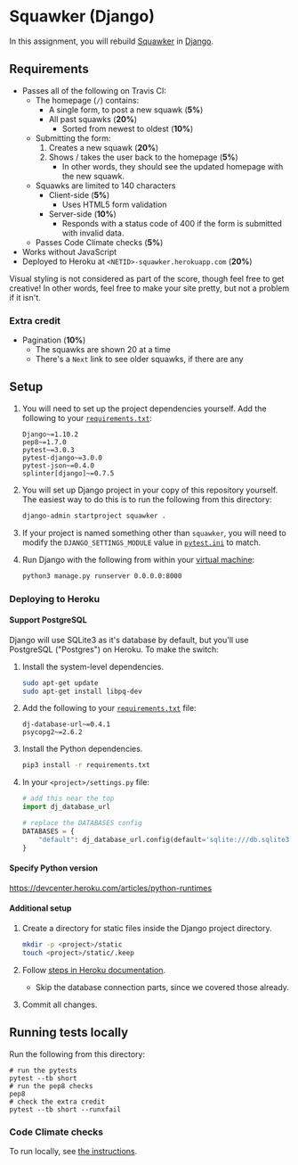 # Squawker (Django)

In this assignment, you will rebuild [Squawker](https://github.com/startup-systems/squawker) in [Django](https://www.djangoproject.com/).

## Requirements

* Passes all of the following on Travis CI:
    * The homepage (`/`) contains:
        * A single form, to post a new squawk (**5%**)
        * All past squawks (**20%**)
            * Sorted from newest to oldest (**10%**)
    * Submitting the form:
        1. Creates a new squawk (**20%**)
        1. Shows / takes the user back to the homepage (**5%**)
            * In other words, they should see the updated homepage with the new squawk.
    * Squawks are limited to 140 characters
        * Client-side (**5%**)
            * Uses HTML5 form validation
        * Server-side (**10%**)
            * Responds with a status code of 400 if the form is submitted with invalid data.
    * Passes Code Climate checks (**5%**)
* Works without JavaScript
* Deployed to Heroku at `<NETID>-squawker.herokuapp.com` (**20%**)

Visual styling is not considered as part of the score, though feel free to get creative! In other words, feel free to make your site pretty, but not a problem if it isn't.

### Extra credit

* Pagination (**10%**)
    * The squawks are shown 20 at a time
    * There's a `Next` link to see older squawks, if there are any

## Setup

1. You will need to set up the project dependencies yourself. Add the following to your [`requirements.txt`](requirements.txt):

    ```
    Django~=1.10.2
    pep8~=1.7.0
    pytest~=3.0.3
    pytest-django~=3.0.0
    pytest-json~=0.4.0
    splinter[django]~=0.7.5
    ```

1. You will set up Django project in your copy of this repository yourself. The easiest way to do this is to run the following from this directory:

    ```sh
    django-admin startproject squawker .
    ```

1. If your project is named something other than `squawker`, you will need to modify the `DJANGO_SETTINGS_MODULE` value in [`pytest.ini`](pytest.ini) to match.
1. Run Django with the following from within your [virtual machine](https://github.com/startup-systems/vm):

    ```sh
    python3 manage.py runserver 0.0.0.0:8000
    ```

### Deploying to Heroku

#### Support PostgreSQL

Django will use SQLite3 as it's database by default, but you'll use PostgreSQL ("Postgres") on Heroku. To make the switch:

1. Install the system-level dependencies.

    ```sh
    sudo apt-get update
    sudo apt-get install libpq-dev
    ```

1. Add the following to your [`requirements.txt`](requirements.txt) file:

    ```
    dj-database-url~=0.4.1
    psycopg2~=2.6.2
    ```

1. Install the Python dependencies.

    ```sh
    pip3 install -r requirements.txt
    ```

1. In your `<project>/settings.py` file:

    ```python
    # add this near the top
    import dj_database_url

    # replace the DATABASES config
    DATABASES = {
        "default": dj_database_url.config(default='sqlite:///db.sqlite3'),
    }
    ```

#### Specify Python version

https://devcenter.heroku.com/articles/python-runtimes

#### Additional setup

1. Create a directory for static files inside the Django project directory.

    ```sh
    mkdir -p <project>/static
    touch <project>/static/.keep
    ```

1. Follow [steps in Heroku documentation](https://devcenter.heroku.com/articles/django-app-configuration#migrating-an-existing-django-project).
    * Skip the database connection parts, since we covered those already.
1. Commit all changes.

## Running tests locally

Run the following from this directory:

```shell
# run the pytests
pytest --tb short
# run the pep8 checks
pep8
# check the extra credit
pytest --tb short --runxfail
```

### Code Climate checks

To run locally, see [the instructions](https://docs.google.com/document/d/1-hk6GzhV1yHU1T0E7uqcdNTtvv3fuq1_WECQOWOT2zw/edit#heading=h.w5f2vmvyb0n).
